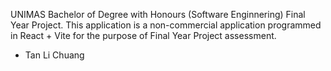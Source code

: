 UNIMAS Bachelor of Degree with Honours (Software Enginnering) Final Year Project.
This application is a non-commercial application programmed in React + Vite for the purpose of Final Year Project assessment.
- Tan Li Chuang
